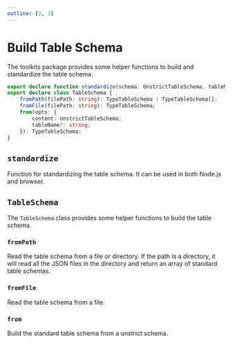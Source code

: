 ```yaml
---
outline: [2, 3]
---
```


# Build Table Schema

The toolkits package provides some helper functions to build and standardize the table schema.

```TypeScript
export declare function standardize(schema: UnstrictTableSchema, tableName?: string): TypeTableSchema;
export declare class TableSchema {
    fromPath(filePath: string): TypeTableSchema | TypeTableSchema[];
    fromFile(filePath: string): TypeTableSchema;
    from(opts: {
        content: UnstrictTableSchema;
        tableName?: string;
    }): TypeTableSchema;
}
```

## `standardize`

Function for standardizing the table schema. It can be used in both Node.js and browser.

## `TableSchema`

The `TableSchema` class provides some helper functions to build the table schema.

### `fromPath`

Read the table schema from a file or directory. If the path is a directory, it will read all the JSON files in the directory and return an array of standard table schemas.

### `fromFile`

Read the table schema from a file.

### `from`

Build the standard table schema from a unstrict schema.